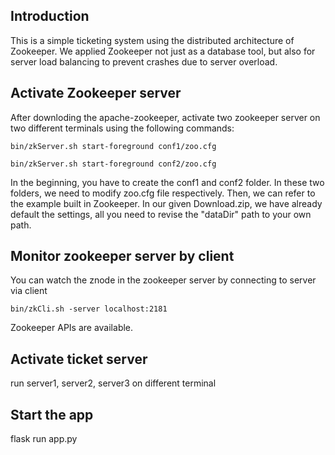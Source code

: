 ## Introduction
This is a simple ticketing system using the distributed architecture of Zookeeper. 
We applied Zookeeper not just as a database tool, but also for server load balancing to prevent crashes due to server overload. 

## Activate Zookeeper server
After downloding the apache-zookeeper, activate two zookeeper server on two different terminals using the following commands: 

```
bin/zkServer.sh start-foreground conf1/zoo.cfg
```

```
bin/zkServer.sh start-foreground conf2/zoo.cfg
```

In the beginning, you have to create the conf1 and conf2 folder. In these two folders, we need to modify zoo.cfg file respectively. 
Then, we can refer to the example built in Zookeeper.
In our given Download.zip, we have already default the settings, all you need to revise the "dataDir" path to your own path. 

## Monitor zookeeper server by client
You can watch the znode in the zookeeper server by connecting to server via client 
```
bin/zkCli.sh -server localhost:2181
```
Zookeeper APIs are available.
## Activate ticket server
run server1, server2, server3 on different terminal

## Start the app
flask run app.py
